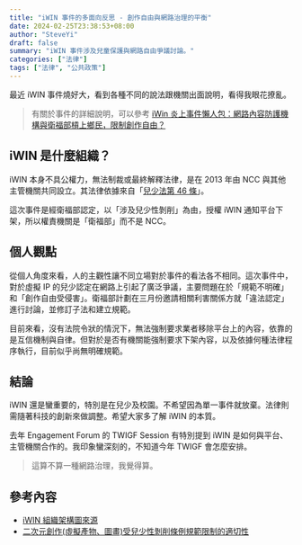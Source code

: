 ```yaml
---
title: "iWIN 事件的多面向反思 - 創作自由與網路治理的平衡"
date: 2024-02-25T23:38:53+08:00
author: "SteveYi"
draft: false
summary: "iWIN 事件涉及兒童保護與網路自由爭議討論。"
categories: ["法律"]
tags: ["法律", "公共政策"]
---
```


最近 iWIN 事件燒好大，看到各種不同的說法跟機關出面說明，看得我眼花撩亂。

> 有關於事件的詳細說明，可以參考 [iWin 炎上事件懶人包：網路內容防護機構與衛福部槓上鄉民，限制創作自由？](https://agirls.aotter.net/post/63084)
> 
## iWIN 是什麼組織？

iWIN 本身不具公權力，無法制裁或最終解釋法律，是在 2013 年由 NCC 與其他主管機關共同設立。其法律依據來自「[兒少法第 46 條](https://law.moj.gov.tw/LawClass/LawSingle.aspx?Pcode=D0050001&FLNO=46)」。

這次事件是經衛福部認定，以「涉及兒少性剝削」為由，授權 iWIN 通知平台下架，所以權責機關是「衛福部」而不是 NCC。

## 個人觀點

從個人角度來看，人的主觀性讓不同立場對於事件的看法各不相同。這次事件中，對於虛擬 IP 的兒少認定在網路上引起了廣泛爭議，主要問題在於「規範不明確」和「創作自由受侵害」。衛福部計劃在三月份邀請相關利害關係方就「違法認定」進行討論，並修訂子法和建立規範。

目前來看，沒有法院令狀的情況下，無法強制要求業者移除平台上的內容，依靠的是互信機制與自律。但對於是否有機關能強制要求下架內容，以及依據何種法律程序執行，目前似乎尚無明確規範。

## 結論

iWIN 還是蠻重要的，特別是在兒少及校園。不希望因為單一事件就放棄。法律則需隨著科技的創新來做調整。希望大家多了解 iWIN 的本質。

去年 Engagement Forum 的 TWIGF Session 有特別提到 iWIN 是如何與平台、主管機關合作的。我印象蠻深刻的，不知道今年 TWIGF 會怎麼安排。

> 這算不算一種網路治理，我覺得算。

## 參考內容

- [iWIN 組織架構圖來源](https://i.win.org.tw/about.php)
- [二次元創作(虛擬產物、圖畫)受兒少性剝削條例規範限制的適切性](https://join.gov.tw/idea/detail/233df5b7-cbb8-4ffc-b8fb-5279ef84823a)